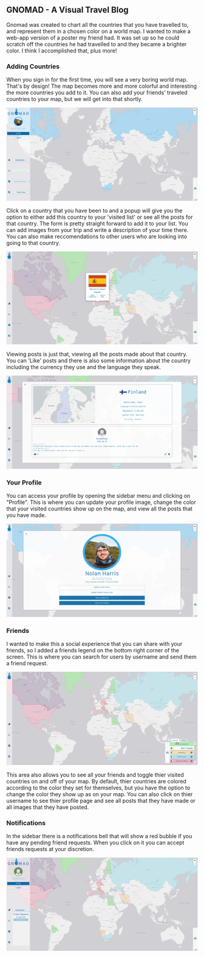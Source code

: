 ## GNOMAD - A Visual Travel Blog

Gnomad was created to chart all the countries that you have travelled to, and represent them in a chosen color on a world map. I wanted to make a web-app version of a poster my friend had. It was set up so he could scratch off the countries he had travelled to and they became a brighter color. I think I accomplished that, plus more!

### Adding Countries

When you sign in for the first time, you will see a very boring world map. That's by design! The map becomes more and more colorful and interesting the more countries you add to it. You can also add your friends' traveled countries to your map, but we will get into that shortly.

![Visited Countries](/imgs/sidebar.jpg)

Click on a country that you have been to and a popup will give you the option to either add this country to your 'visited list' or see all the posts for that country. The form is pretty straight forward to add it to your list. You can add images from your trip and write a description of your time there. You can also make reccomendations to other users who are looking into going to that country.

![Country Popup](/imgs/popup.jpg)

Viewing posts is just that, viewing all the posts made about that country. You can 'Like' posts and there is also some information about the country including the currency they use and the language they speak.

![View Posts](/imgs/viewPosts.jpg)

### Your Profile

You can access your profile by opening the sidebar menu and clicking on "Profile". This is where you can update your profile image, change the color that your visited countries show up on the map, and view all the posts that you have made.

![Profile Page](/imgs/profile.jpg)

### Friends

I wanted to make this a social experience that you can share with your friends, so I added a friends legend on the bottom right corner of the screen. This is where you can search for users by username and send them a friend request.

![Friends Legend](/imgs/friendsLegend.jpg)

This area also allows you to see all your friends and toggle thier visited countries on and off of your map. By default, thier countries are colored according to the color they set for themselves, but you have the option to change the color they show up as on your map. You can also click on thier username to see thier profile page and see all posts that they have made or all images that they have posted.

### Notifications

In the sidebar there is a notifications bell that will show a red bubble if you have any pending friend requests. When you click on it you can accept friends requests at your discretion.

![Notifications](/imgs/notifications.jpg)
